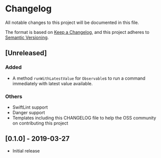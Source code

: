 # Changelog
All notable changes to this project will be documented in this file.

The format is based on [Keep a Changelog](https://keepachangelog.com/en/1.0.0/),
and this project adheres to [Semantic Versioning](https://semver.org/spec/v2.0.0.html).

## [Unreleased]

### Added
- A method `runWithLatestValue` for `Observable`s to run a command immediately with latest value available.

### Others
- SwiftLint support
- Danger support
- Templates including this CHANGELOG file to help the OSS community on contributing this project  

## [0.1.0] - 2019-03-27
- Initial release
